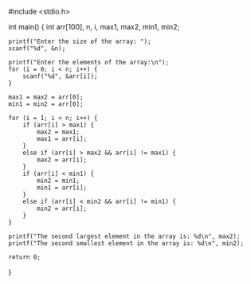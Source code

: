#include <stdio.h>

int main() {
    int arr[100], n, i, max1, max2, min1, min2;
    
    printf("Enter the size of the array: ");
    scanf("%d", &n);
    
    printf("Enter the elements of the array:\n");
    for (i = 0; i < n; i++) {
        scanf("%d", &arr[i]);
    }
    
    max1 = max2 = arr[0];
    min1 = min2 = arr[0];
    
    for (i = 1; i < n; i++) {
        if (arr[i] > max1) {
            max2 = max1;
            max1 = arr[i];
        }
        else if (arr[i] > max2 && arr[i] != max1) {
            max2 = arr[i];
        }
        if (arr[i] < min1) {
            min2 = min1;
            min1 = arr[i];
        }
        else if (arr[i] < min2 && arr[i] != min1) {
            min2 = arr[i];
        }
    }
    
    printf("The second largest element in the array is: %d\n", max2);
    printf("The second smallest element in the array is: %d\n", min2);
    
    return 0;
}
